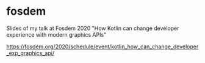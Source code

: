 # fosdem

Slides of my talk at Fosdem 2020 "How Kotlin can change developer experience with modern graphics APIs"

https://fosdem.org/2020/schedule/event/kotlin_how_can_change_developer_exp_graphics_api/

